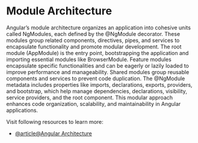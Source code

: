 # Module Architecture

Angular’s module architecture organizes an application into cohesive units called NgModules, each defined by the @NgModule decorator. These modules group related components, directives, pipes, and services to encapsulate functionality and promote modular development. The root module (AppModule) is the entry point, bootstrapping the application and importing essential modules like BrowserModule. Feature modules encapsulate specific functionalities and can be eagerly or lazily loaded to improve performance and manageability. Shared modules group reusable components and services to prevent code duplication. The @NgModule metadata includes properties like imports, declarations, exports, providers, and bootstrap, which help manage dependencies, declarations, visibility, service providers, and the root component. This modular approach enhances code organization, scalability, and maintainability in Angular applications.

Visit following resources to learn more:

- [@article@Angular Architecture](https://dev.to/digitaldino/angular-architecture-39no)

